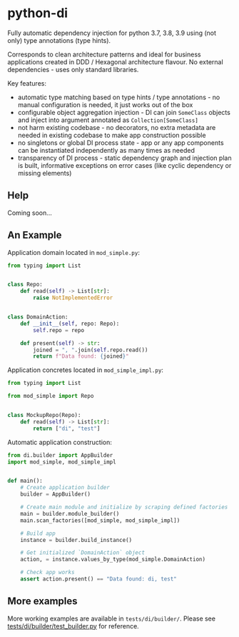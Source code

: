 # python-di
Fully automatic dependency injection for python 3.7, 3.8, 3.9 using (not only) type annotations (type hints).

Corresponds to clean architecture patterns and ideal for business applications created in DDD / Hexagonal architecture flavour.
No external dependencies - uses only standard libraries.

Key features:
- automatic type matching based on type hints / type annotations - 
  no manual configuration is needed, it just works out of the box
- configurable object aggregation injection - 
  DI can join `SomeClass` objects and inject into argument annotated as `Collection[SomeClass]`
- not harm existing codebase - 
  no decorators, no extra metadata are needed in existing codebase to make app construction possible
- no singletons or global DI process state -
  app or any app components can be instantiated independently as many times as needed
- transparency of DI process - 
  static dependency graph and injection plan is built, informative exceptions on error cases
  (like cyclic dependency or missing elements)

## Help
Coming soon...

## An Example
Application domain located in `mod_simple.py`:
```py
from typing import List


class Repo:
    def read(self) -> List[str]:
        raise NotImplementedError


class DomainAction:
    def __init__(self, repo: Repo):
        self.repo = repo

    def present(self) -> str:
        joined = ", ".join(self.repo.read())
        return f"Data found: {joined}"
```

Application concretes located in `mod_simple_impl.py`:
```py
from typing import List

from mod_simple import Repo


class MockupRepo(Repo):
    def read(self) -> List[str]:
        return ["di", "test"]
```

Automatic application construction:
```py
from di.builder import AppBuilder
import mod_simple, mod_simple_impl


def main():
    # Create application builder
    builder = AppBuilder()

    # Create main module and initialize by scraping defined factories
    main = builder.module_builder()
    main.scan_factories([mod_simple, mod_simple_impl])

    # Build app
    instance = builder.build_instance()

    # Get initialized `DomainAction` object
    action, = instance.values_by_type(mod_simple.DomainAction)

    # Check app works
    assert action.present() == "Data found: di, test"
```

## More examples
More working examples are available in `tests/di/builder/`.
Please see [tests/di/builder/test_builder.py](tests/di/builder/test_builder.py) for reference.
